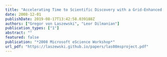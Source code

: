 ```yaml
---
title: "Accelerating Time to Scientific Discovery with a Grid-Enhanced Microsoft Project"
date: 2008-12-01
publishDate: 2019-08-17T13:42:58.039188Z
authors: ["Gregor von Laszewski", "Leor Dilmanian"]
publication_types: ["1"]
abstract: ""
featured: false
publication: "*2008 Microsoft eScience Workshop*"
url_pdf: "https://laszewski.github.io/papers/las08msproject.pdf"
---
```


